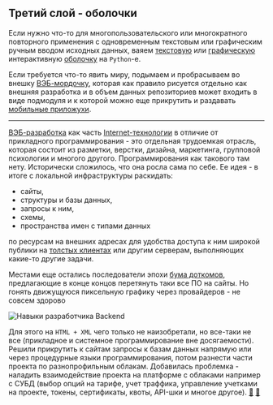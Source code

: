 ## Третий слой - оболочки

Если нужно что-то для многопользовательского или многократного повторного применения с одновременным текстовым или графическим ручным вводом исходных данных, ваяем [текстовую](https://en.wikipedia.org/wiki/Console_user_interface) или [графическую](https://en.wikipedia.org/wiki/Graphical_user_interface "2 статьи - Командная или текстовая оболочка") интерактивную [оболочку](https://en.wikipedia.org/wiki/User_interface_design "Графическая оболочка") на `Python`-е.

Если требуется что-то явить миру, подымаем и пробрасываем во внешку [ВЭБ-мордочку](https://en.wikipedia.org/wiki/Website "Версия для компьютера и мобильная версия"), которая как правило рисуется отдельно как внешняя разработка и в объем данных репозиториев может входить в виде подмодуля и к которой можно еще прикрутить и раздавать [мобильные приложухи](https://en.wikipedia.org/wiki/Mobile_app).

----

[ВЭБ-разработка](https://en.wikipedia.org/wiki/Web_development "Разметка, верстка, дизайн, маркетинг") как часть [Internet-технологии](https://webonto.ru/internet-tehnologii-chto-eto-takoe/) в отличие от прикладного программирования - это отдельная трудоемкая отрасль, которая состоит из разметки, верстки, дизайна, маркетинга, групповой психологии и многого другого. Программирования как такового там нету. Исторически сложилось, что она росла сама по себе. Ее идея - в итоге с локальной инфраструктуры раскидать:
 - сайты,
 - структуры и базы данных,
 - запросы к ним,
 - схемы,
 - пространства имен с типами данных

 по ресурсам на внешних адресах для удобства доступа к ним широкой публики на [толстых клиентах](https://translated.turbopages.org/proxy_u/en-ru.ru.91801fcf-65756647-2811cda9-74722d776562/https/www.geeksforgeeks.org/difference-between-thin-clients-and-thick-clients/) или другим серверам, выполняющих какие-то другие задачи.

Местами еще остались последователи эпохи [бума доткомов](https://en.wikipedia.org/wiki/Dot-com_bubble), предлагающие в конце концов перетянуть таки все ПО на сайты. Но гонять движущуюся пиксельную графику через провайдеров - не совсем здорово

![Навыки разработчика Backend](https://github.com/tsv19su254052/tsv19su254052/assets/104857185/53e37030-ad3d-486c-a683-618d9523aaf4)

Для этого на `HTML + XML` чего только не наизобретали, но все-таки не все (прикладное и системное программирование вне досягаемости). Решили прикрутить к сайтам запросы к базам данных напрямую или через процедурные языки программирования, потом разнести части проекта по разнопрофильным облакам. Добавилась проблемка - наладить взаимодействие проекта на платформе с облаками например с СУБД (выбор опций на тарифе, учет траффика, управление учетками на проекте, токены, сертификаты, квоты, API-шки и многое другое). [💬](https://www.codeproject.com/Articles/5283291/Examples-of-Layered-Application-Architecture-Based "Первая статья - переложение лекций из Голландии (устаревшая, но в целом правильная точка зрения)") [💬](https://www.codeproject.com/Articles/5317447/Layered-Application-Architecture-with-a-Homogeneou "Вторая статья того же автора")
